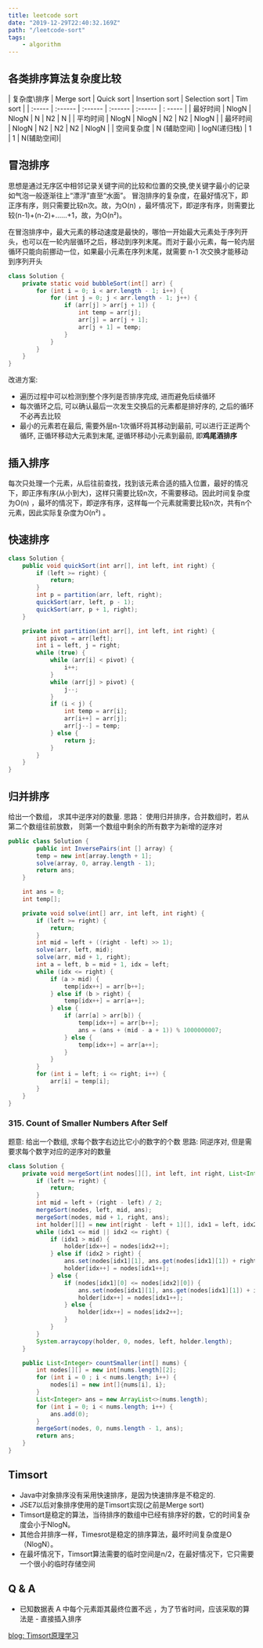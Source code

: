 ```yaml
---
title: leetcode sort
date: "2019-12-29T22:40:32.169Z"
path: "/leetcode-sort"
tags:
    - algorithm
---
```



## 各类排序算法复杂度比较

| 复杂度\排序 | Merge sort | Quick sort | Insertion sort | Selection sort | Tim sort |
| :-----    | :------    | :------    | :------        | :------        | : -----  |
|  最好时间   | NlogN      | NlogN      |  N             | N2             | N       |
|  平均时间   | NlogN      | NlogN      |  N2            | N2             | NlogN    |
|  最坏时间   | NlogN      | N2         |  N2            | N2             | NlogN     |
|  空间复杂度 | N (辅助空间) | logN(递归栈) | 1             | 1              | N(辅助空间)|

## 冒泡排序
思想是通过无序区中相邻记录关键字间的比较和位置的交换,使关键字最小的记录如气泡一般逐渐往上“漂浮”直至“水面”。 冒泡排序的复杂度，在最好情况下，即正序有序，则只需要比较n次。故，为O(n) ，最坏情况下，即逆序有序，则需要比较(n-1)+(n-2)+……+1，故，为O(n²)。

在冒泡排序中，最大元素的移动速度是最快的，哪怕一开始最大元素处于序列开头，也可以在一轮内层循环之后，移动到序列末尾。而对于最小元素，每一轮内层循环只能向前挪动一位，如果最小元素在序列末尾，就需要 n-1 次交换才能移动到序列开头

```java
class Solution {
    private static void bubbleSort(int[] arr) {
        for (int i = 0; i < arr.length - 1; i++) {
            for (int j = 0; j < arr.length - 1; j++) {
                if (arr[j] > arr[j + 1]) {
                    int temp = arr[j];
                    arr[j] = arr[j + 1];
                    arr[j + 1] = temp;
                }
            }
        }
    }
}
```
改进方案:
* 遍历过程中可以检测到整个序列是否排序完成, 进而避免后续循环
* 每次循环之后, 可以确认最后一次发生交换后的元素都是排好序的, 之后的循环不必再去比较
* 最小的元素若在最后, 需要外层n-1次循环将其移动到最前, 可以进行正逆两个循环, 正循环移动大元素到末尾, 逆循环移动小元素到最前, 即**鸡尾酒排序**

## 插入排序
每次只处理一个元素，从后往前查找，找到该元素合适的插入位置，最好的情况下，即正序有序(从小到大)，这样只需要比较n次，不需要移动。因此时间复杂度为O(n) ，最坏的情况下，即逆序有序，这样每一个元素就需要比较n次，共有n个元素，因此实际复杂度为O(n²) 。


## 快速排序
```java
class Solution {
    public void quickSort(int arr[], int left, int right) {
        if (left >= right) {
            return;
        }
        int p = partition(arr, left, right);
        quickSort(arr, left, p - 1);
        quickSort(arr, p + 1, right);
    }

    private int partition(int arr[], int left, int right) {
        int pivot = arr[left];
        int i = left, j = right;
        while (true) {
            while (arr[i] < pivot) {
                i++;
            }
            while (arr[j] > pivot) {
                j--;
            }
            if (i < j) {
                int temp = arr[i];
                arr[i++] = arr[j];
                arr[j--] = temp;
            } else {
                return j;
            }
        }
    }
}
```

## 归并排序
给出一个数组， 求其中逆序对的数量.
思路： 使用归并排序，合并数组时，若从第二个数组往前放数， 则第一个数组中剩余的所有数字为新增的逆序对
```java
public class Solution {
        public int InversePairs(int [] array) {
        temp = new int[array.length + 1];
        solve(array, 0, array.length - 1);
        return ans;
    }

    int ans = 0;
    int temp[];

    private void solve(int[] arr, int left, int right) {
        if (left >= right) {
            return;
        }
        int mid = left + ((right - left) >> 1);
        solve(arr, left, mid);
        solve(arr, mid + 1, right);
        int a = left, b = mid + 1, idx = left;
        while (idx <= right) {
            if (a > mid) {
                temp[idx++] = arr[b++];
            } else if (b > right) {
                temp[idx++] = arr[a++];
            } else {
                if (arr[a] > arr[b]) {
                    temp[idx++] = arr[b++];
                    ans = (ans + (mid - a + 1)) % 1000000007;
                } else {
                    temp[idx++] = arr[a++];
                }
            }
        }
        for (int i = left; i <= right; i++) {
            arr[i] = temp[i];
        }
    }
}
```

### 315. Count of Smaller Numbers After Self
题意: 给出一个数组, 求每个数字右边比它小的数字的个数
思路: 同逆序对, 但是需要求每个数字对应的逆序对的数量
```java
class Solution {
    private void mergeSort(int nodes[][], int left, int right, List<Integer> ans) {
        if (left >= right) {
            return;
        }
        int mid = left + (right - left) / 2;
        mergeSort(nodes, left, mid, ans);
        mergeSort(nodes, mid + 1, right, ans);
        int holder[][] = new int[right - left + 1][], idx1 = left, idx2 = mid + 1, idx = 0;
        while (idx1 <= mid || idx2 <= right) {
            if (idx1 > mid) {
                holder[idx++] = nodes[idx2++];
            } else if (idx2 > right) {
                ans.set(nodes[idx1][1], ans.get(nodes[idx1][1]) + right - mid);
                holder[idx++] = nodes[idx1++];
            } else {
                if (nodes[idx1][0] <= nodes[idx2][0]) {
                    ans.set(nodes[idx1][1], ans.get(nodes[idx1][1]) + idx2 - mid - 1);
                    holder[idx++] = nodes[idx1++];
                } else {
                    holder[idx++] = nodes[idx2++];
                }
            }
        }
        System.arraycopy(holder, 0, nodes, left, holder.length);
    }

    public List<Integer> countSmaller(int[] nums) {
        int nodes[][] = new int[nums.length][2];
        for (int i = 0 ; i < nums.length; i++) {
            nodes[i] = new int[]{nums[i], i};
        }
        List<Integer> ans = new ArrayList<>(nums.length);
        for (int i = 0; i < nums.length; i++) {
            ans.add(0);
        }
        mergeSort(nodes, 0, nums.length - 1, ans);
        return ans;
    }
}
```

## Timsort
* Java中对象排序没有采用快速排序，是因为快速排序是不稳定的.
* JSE7以后对象排序使用的是Timsort实现(之前是Merge sort) 
* Timsort是稳定的算法，当待排序的数组中已经有排序好的数，它的时间复杂度会小于NlogN。
* 其他合并排序一样，Timesrot是稳定的排序算法，最坏时间复杂度是O（NlogN）。
* 在最坏情况下，Timsort算法需要的临时空间是n/2，在最好情况下，它只需要一个很小的临时存储空间

## Q & A
* 已知数据表 A 中每个元素距其最终位置不远 ，为了节省时间，应该采取的算法是 - 直接插入排序

[blog: Timsort原理学习](https://sikasjc.github.io/2018/07/25/timsort/)
